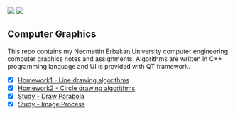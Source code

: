![](https://img.shields.io/badge/C%2B%2B-00599C?style=for-the-badge&logo=c%2B%2B&logoColor=white) ![](https://img.shields.io/badge/Qt-41CD52?style=for-the-badge&logo=qt&logoColor=white) 

##  Computer Graphics

This repo contains my Necmettin Erbakan University computer engineering computer graphics notes and assignments. Algorithms are written in C++ programming language and UI is provided with QT framework.

* [x] [Homework1 - Line drawing algorithms](/Homework1/)
* [x] [Homework2 - Circle drawing algorithms](/Homework2/)
* [x] [Study - Draw Parabola](/Parabola/)
* [x] [Study - Image Process](/ImageProcess/)